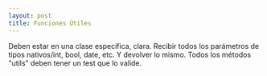 ```yaml
---
layout: post
title: Funciones Útiles
---
```

Deben estar en una clase específica, clara. Recibir<!--more--> todos los parámetros de tipos nativos/int, bool, date, etc. Y devolver lo mismo. Todos los métodos "utils" deben tener un test que lo valide.
